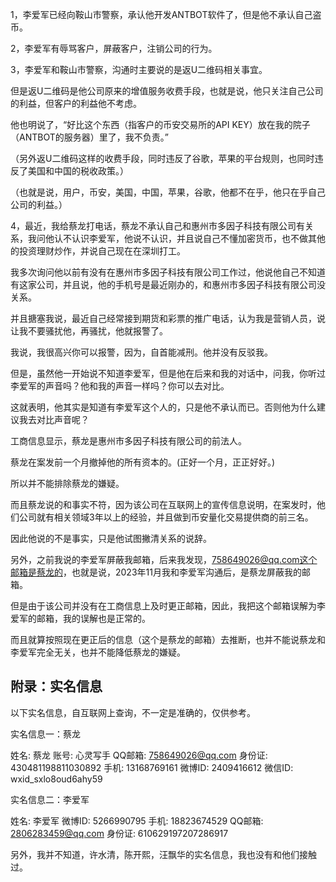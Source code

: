 1，李爱军已经向鞍山市警察，承认他开发ANTBOT软件了，但是他不承认自己盗币。

2，李爱军有辱骂客户，屏蔽客户，注销公司的行为。

3，李爱军和鞍山市警察，沟通时主要说的是返U二维码相关事宜。

但是返U二维码是他公司原来的增值服务收费手段，也就是说，他只关注自己公司的利益，但客户的利益他不考虑。

他也明说了，“好比这个东西（指客户的币安交易所的API KEY）放在我的院子（ANTBOT的服务器）里了，我不负责。”

（另外返U二维码这样的收费手段，同时违反了谷歌，苹果的平台规则，也同时违反了美国和中国的税收政策。）

（也就是说，用户，币安，美国，中国，苹果，谷歌，他都不在乎，他只在乎自己公司的利益。）

4，最近，我给蔡龙打电话，蔡龙不承认自己和惠州市多因子科技有限公司有关系，我问他认不认识李爱军，他说不认识，并且说自己不懂加密货币，也不做其他的投资理财炒作，并说自己现在在深圳打工。

我多次询问他以前有没有在惠州市多因子科技有限公司工作过，他说他自己不知道有这家公司，并且说，他的手机号是最近刚办的，和惠州市多因子科技有限公司没关系。

并且搪塞我说，最近自己经常接到期货和彩票的推广电话，认为我是营销人员，说让我不要骚扰他，再骚扰，他就报警了。

我说，我很高兴你可以报警，因为，自首能减刑。他并没有反驳我。

但是，虽然他一开始说不知道李爱军，但是他在后来和我的对话中，问我，你听过李爱军的声音吗？他和我的声音一样吗？你可以去对比。

这就表明，他其实是知道有李爱军这个人的，只是他不承认而已。否则他为什么建议我去对比声音呢？

工商信息显示，蔡龙是惠州市多因子科技有限公司的前法人。

蔡龙在案发前一个月撤掉他的所有资本的。(正好一个月，正正好好。)

所以并不能排除蔡龙的嫌疑。

而且蔡龙说的和事实不符，因为该公司在互联网上的宣传信息说明，在案发时，他们公司就有相关领域3年以上的经验，并且做到币安量化交易提供商的前三名。

因此他说的不是事实，只是他试图撇清关系的说辞。

另外，之前我说的李爱军屏蔽我邮箱，后来我发现，758649026@qq.com这个邮箱是蔡龙的，也就是说，2023年11月我和李爱军沟通后，是蔡龙屏蔽我的邮箱。

但是由于该公司并没有在工商信息上及时更正邮箱，因此，我把这个邮箱误解为李爱军的邮箱，我的误解也是正常的。

而且就算按照现在更正后的信息（这个是蔡龙的邮箱）去推断，也并不能说蔡龙和李爱军完全无关，也并不能降低蔡龙的嫌疑。

## 附录：实名信息

以下实名信息，自互联网上查询，不一定是准确的，仅供参考。

实名信息一：蔡龙

姓名: 蔡龙
账号: 心灵写手
QQ邮箱: 758649026@qq.com
身份证: 430481198811030892
手机: 13168769161
微博ID: 2409416612
微信ID: wxid_sxlo8oud6ahy59

实名信息二：李爱军

姓名: 李爱军
微博ID: 5266990795
手机: 18823674529
QQ邮箱: 2806283459@qq.com
身份证: 610629197207286917

另外，我并不知道，许水清，陈开熙，汪飘华的实名信息，我也没有和他们接触过。


